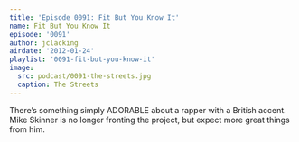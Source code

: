 ```yaml
---
title: 'Episode 0091: Fit But You Know It'
name: Fit But You Know It
episode: '0091'
author: jclacking
airdate: '2012-01-24'
playlist: '0091-fit-but-you-know-it'
image:
  src: podcast/0091-the-streets.jpg
  caption: The Streets
---
```

There’s something simply ADORABLE about a rapper with a British accent. Mike Skinner is no longer fronting the project, but expect more great things from him.

